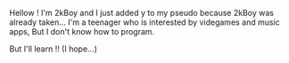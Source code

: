 Hellow ! I'm 2kBoy and I just added y to my pseudo because 2kBoy was already taken...
I'm a teenager who is interested by videgames and music apps,
But I don't know how to program.

But I'll learn !! (I hope...)

<!---
2kBoyy/2kBoyy is a ✨ special ✨ repository because its `README.md` (this file) appears on your GitHub profile.
You can click the Preview link to take a look at your changes.
--->
